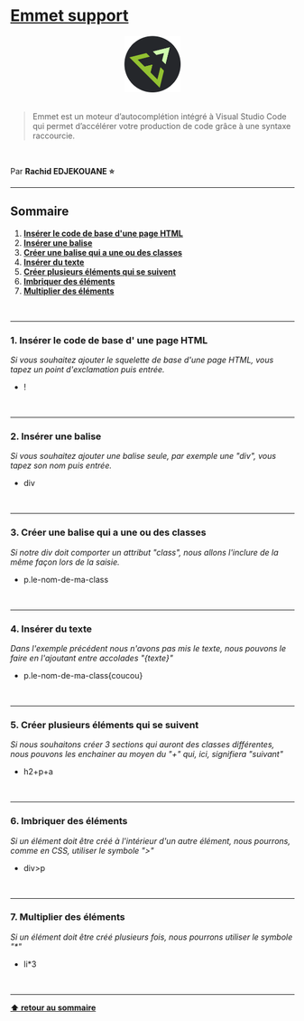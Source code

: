 # [Emmet support](https://emmet.io/)

<center>
<img src="./img/emmet.png" alt="Emmet logo" width="100">
</center>

<br>

> Emmet est un moteur d’autocomplétion intégré à Visual Studio Code qui permet d’accélérer votre production de code grâce à une syntaxe raccourcie.

<br>

Par **Rachid EDJEKOUANE ⭐️**

---

## Sommaire

1. **[Insérer le code de base d'une page HTML](#1-insérer-le-code-de-base-d-une-page-html)**
2. **[Insérer une balise](#2-insérer-une-balise)**
3. **[Créer une balise qui a une ou des classes](#3-créer-une-balise-qui-a-une-ou-des-classes)**
4. **[Insérer du texte](#4-insérer-du-texte)**
5. **[Créer plusieurs éléments qui se suivent](#5-créer-plusieurs-éléments-qui-se-suivent)**
6. **[Imbriquer des éléments](#6-imbriquer-des-éléments)**
7. **[Multiplier des éléments](#7-multiplier-des-éléments)**

<br>

---

### 1. Insérer le code de base d' une page HTML

_Si vous souhaitez ajouter le squelette de base d'une page HTML, vous tapez un point d'exclamation puis entrée._

-   !

<br>

---

### 2. Insérer une balise

_Si vous souhaitez ajouter une balise seule, par exemple une "div", vous tapez son nom puis entrée._

-   div

<br>

---

### 3. Créer une balise qui a une ou des classes

_Si notre div doit comporter un attribut "class", nous allons l'inclure de la même façon lors de la saisie._

-   p.le-nom-de-ma-class

<br>

---

### 4. Insérer du texte

_Dans l'exemple précédent nous n'avons pas mis le texte, nous pouvons le faire en l'ajoutant entre accolades "{texte}"_

-   p.le-nom-de-ma-class{coucou}

<br>

---

### 5. Créer plusieurs éléments qui se suivent

_Si nous souhaitons créer 3 sections qui auront des classes différentes, nous pouvons les enchainer au moyen du "+" qui, ici, signifiera "suivant"_

-   h2+p+a

<br>

---

### 6. Imbriquer des éléments

_Si un élément doit être créé à l'intérieur d'un autre élément, nous pourrons, comme en CSS, utiliser le symbole ">"_

-   div>p

<br>

---

### 7. Multiplier des éléments

_Si un élément doit être créé plusieurs fois, nous pourrons utiliser le symbole "\*"_

-   li\*3

<br>

---

**[⬆ retour au sommaire](#)**
